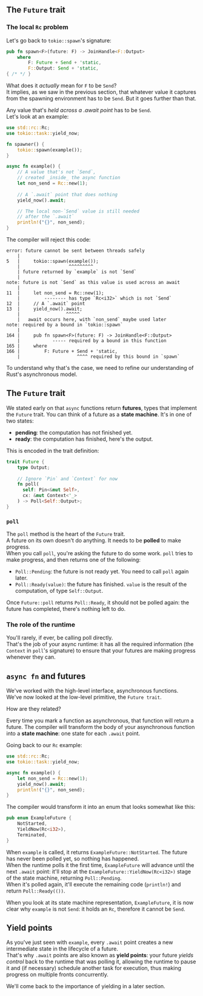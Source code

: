 ## The `Future` trait

### The local `Rc` problem

Let's go back to `tokio::spawn`'s signature:

```rust
pub fn spawn<F>(future: F) -> JoinHandle<F::Output>
    where
        F: Future + Send + 'static,
        F::Output: Send + 'static,
{ /* */ }
```

What does it _actually_ mean for `F` to be `Send`?\
It implies, as we saw in the previous section, that whatever value it captures from the
spawning environment has to be `Send`. But it goes further than that.

Any value that's _held across a .await point_ has to be `Send`.\
Let's look at an example:

```rust
use std::rc::Rc;
use tokio::task::yield_now;

fn spawner() {
    tokio::spawn(example());
}

async fn example() {
    // A value that's not `Send`,
    // created _inside_ the async function
    let non_send = Rc::new(1);
    
    // A `.await` point that does nothing
    yield_now().await;

    // The local non-`Send` value is still needed
    // after the `.await`
    println!("{}", non_send);
}
```

The compiler will reject this code:

```text
error: future cannot be sent between threads safely
    |
5   |     tokio::spawn(example());
    |                  ^^^^^^^^^ 
    | future returned by `example` is not `Send`
    |
note: future is not `Send` as this value is used across an await
    |
11  |     let non_send = Rc::new(1);
    |         -------- has type `Rc<i32>` which is not `Send`
12  |     // A `.await` point
13  |     yield_now().await;
    |                 ^^^^^ 
    |   await occurs here, with `non_send` maybe used later
note: required by a bound in `tokio::spawn`
    |
164 |     pub fn spawn<F>(future: F) -> JoinHandle<F::Output>
    |            ----- required by a bound in this function
165 |     where
166 |         F: Future + Send + 'static,
    |                     ^^^^ required by this bound in `spawn`
```

To understand why that's the case, we need to refine our understanding of
Rust's asynchronous model.

## The `Future` trait

We stated early on that `async` functions return **futures**, types that implement
the `Future` trait. You can think of a future as a **state machine**.
It's in one of two states:

- **pending**: the computation has not finished yet.
- **ready**: the computation has finished, here's the output.

This is encoded in the trait definition:

```rust
trait Future {
    type Output;
    
    // Ignore `Pin` and `Context` for now
    fn poll(
      self: Pin<&mut Self>, 
      cx: &mut Context<'_>
    ) -> Poll<Self::Output>;
}
```

### `poll`

The `poll` method is the heart of the `Future` trait.\
A future on its own doesn't do anything. It needs to be **polled** to make progress.\
When you call `poll`, you're asking the future to do some work.
`poll` tries to make progress, and then returns one of the following:

- `Poll::Pending`: the future is not ready yet. You need to call `poll` again later.
- `Poll::Ready(value)`: the future has finished. `value` is the result of the computation,
  of type `Self::Output`.

Once `Future::poll` returns `Poll::Ready`, it should not be polled again: the future has
completed, there's nothing left to do.

### The role of the runtime

You'll rarely, if ever, be calling poll directly.\
That's the job of your async runtime: it has all the required information (the `Context`
in `poll`'s signature) to ensure that your futures are making progress whenever they can.

## `async fn` and futures

We've worked with the high-level interface, asynchronous functions.\
We've now looked at the low-level primitive, the `Future trait`.

How are they related?

Every time you mark a function as asynchronous, that function will return a future.
The compiler will transform the body of your asynchronous function into a **state machine**:
one state for each `.await` point.

Going back to our `Rc` example:

```rust
use std::rc::Rc;
use tokio::task::yield_now;

async fn example() {
    let non_send = Rc::new(1);
    yield_now().await;
    println!("{}", non_send);
}
```

The compiler would transform it into an enum that looks somewhat like this:

```rust
pub enum ExampleFuture {
    NotStarted,
    YieldNow(Rc<i32>),
    Terminated,
}
```

When `example` is called, it returns `ExampleFuture::NotStarted`. The future has never
been polled yet, so nothing has happened.\
When the runtime polls it the first time, `ExampleFuture` will advance until the next
`.await` point: it'll stop at the `ExampleFuture::YieldNow(Rc<i32>)` stage of the state
machine, returning `Poll::Pending`.\
When it's polled again, it'll execute the remaining code (`println!`) and
return `Poll::Ready(())`.

When you look at its state machine representation, `ExampleFuture`,
it is now clear why `example` is not `Send`: it holds an `Rc`, therefore
it cannot be `Send`.

## Yield points

As you've just seen with `example`, every `.await` point creates a new intermediate
state in the lifecycle of a future.\
That's why `.await` points are also known as **yield points**: your future _yields control_
back to the runtime that was polling it, allowing the runtime to pause it and (if necessary)
schedule another task for execution, thus making progress on multiple fronts concurrently.

We'll come back to the importance of yielding in a later section.
